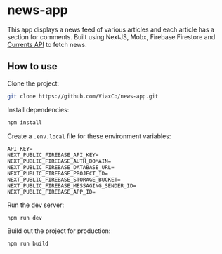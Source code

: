 # news-app

This app displays a news feed of various articles and each article has a section for comments. Built using NextJS, Mobx, Firebase Firestore and [Currents API](http://currentsapi.services/) to fetch news.

## How to use

Clone the project:

```bash
git clone https://github.com/ViaxCo/news-app.git
```

Install dependencies:

```bash
npm install
```

Create a `.env.local` file for these environment variables:

```
API_KEY=
NEXT_PUBLIC_FIREBASE_API_KEY=
NEXT_PUBLIC_FIREBASE_AUTH_DOMAIN=
NEXT_PUBLIC_FIREBASE_DATABASE_URL=
NEXT_PUBLIC_FIREBASE_PROJECT_ID=
NEXT_PUBLIC_FIREBASE_STORAGE_BUCKET=
NEXT_PUBLIC_FIREBASE_MESSAGING_SENDER_ID=
NEXT_PUBLIC_FIREBASE_APP_ID=
```

Run the dev server:

```bash
npm run dev
```

Build out the project for production:

```bash
npm run build
```
